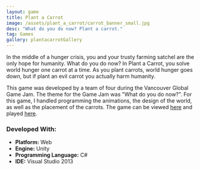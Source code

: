 ```yaml
---
layout: game
title: Plant a Carrot
image: /assets/plant_a_carrot/carrot_banner_small.jpg
desc: "What do you do now? Plant a carrot."
tag: Games
gallery: plantacarrotGallery
---
```

In the middle of a hunger crisis, you and your trusty farming satchel are the only hope for humanity. What do you do now? In Plant a Carrot, you solve world hunger one carrot at a time. As you plant carrots, world hunger goes down, but if plant an evil carrot you actually harm humanity.

This game was developed by a team of four during the Vancouver Global Game Jam. The theme for the Game Jam was "What do you do now?". For this game, I handled programming the animations, the design of the world, as well as the placement of the carrots. The game can be viewed <a href="http://globalgamejam.org/2015/games/plant-carrot">here</a> and played <a href="http://gamejolt.com/games/other/plant-a-carrot/46324/">here</a>.

### Developed With:
* __Platform:__ Web
* __Engine:__ Unity
* __Programming Language:__ C#
* __IDE:__ Visual Studio 2013
